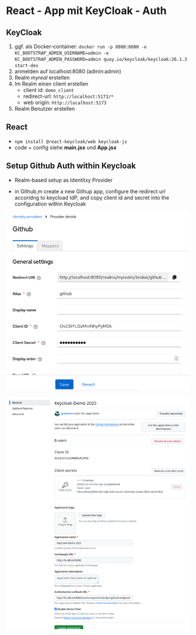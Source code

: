 # React - App mit KeyCloak - Auth

## KeyCloak

1. ggf. als Docker-container: `docker run -p 8080:8080 -e KC_BOOTSTRAP_ADMIN_USERNAME=admin -e KC_BOOTSTRAP_ADMIN_PASSWORD=admin quay.io/keycloak/keycloak:26.1.3 start-dev` 
1. anmelden auf localhost:8080 (admin:admin)
1. Realm *myreal* erstellen
2. Im Realm einen client erstellen
    - client id: `demo_client`
    - redirect-url: `http://localhost:5173/*`
    - web origin: `http://localhost:5173`
3. Realm Benutzer erstellen

## React

* `npm install @react-keycloak/web keycloak-js`
* code + config siehe **main.jsx** und **App.jsx**

## Setup Github Auth within Keycloak

* Realm-based setup as Identitxy Provider

* in Github,m create a new Githup app, configure the redirect url accoridng to keycload IdP, and copy client id and secret into the configuration within Keycloak

![keycloak-github-setup](img/keycloak-github-setup.png)

![github app setup](img/github_app_config.png)